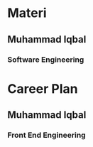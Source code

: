 # Materi
## Muhammad Iqbal
### Software Engineering

# Career Plan
## Muhammad Iqbal
### Front End Engineering